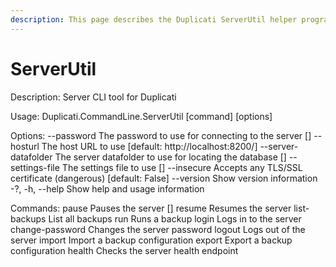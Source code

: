 ```yaml
---
description: This page describes the Duplicati ServerUtil helper program
---
```


# ServerUtil



Description: Server CLI tool for Duplicati

Usage: Duplicati.CommandLine.ServerUtil \[command] \[options]

Options: --password The password to use for connecting to the server \[] --hosturl The host URL to use \[default: http://localhost:8200/] --server-datafolder The server datafolder to use for locating the database \[] --settings-file The settings file to use \[] --insecure Accepts any TLS/SSL certificate (dangerous) \[default: False] --version Show version information -?, -h, --help Show help and usage information

Commands: pause Pauses the server \[] resume Resumes the server list-backups List all backups run Runs a backup login Logs in to the server change-password Changes the server password logout Logs out of the server import Import a backup configuration export Export a backup configuration health Checks the server health endpoint
